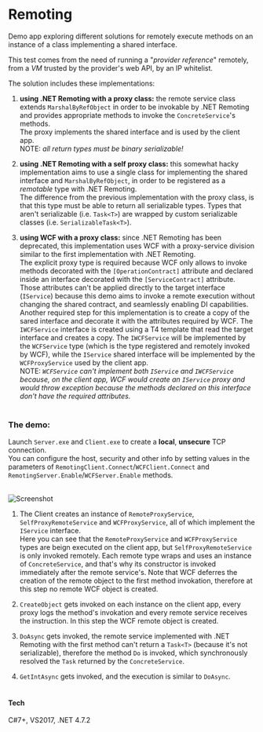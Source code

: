 # Remoting

Demo app exploring different solutions for remotely execute methods on an instance
of a class implementing a shared interface.

This test comes from the need of running a "*provider reference*" remotely,
from a *VM* trusted by the provider's web API, by an IP whitelist.

The solution includes these implementations:

1. **using .NET Remoting with a proxy class:** the remote service class extends `MarshalByRefObject`
in order to be invokable by .NET Remoting and provides appropriate methods to invoke the
`ConcreteService`'s methods. <br />
The proxy implements the shared interface and is used by the client app. <br />
NOTE: *all return types must be binary serializable!*

2. **using .NET Remoting with a self proxy class:** this somewhat hacky implementation aims to use a
single class for implementing the shared interface and `MarshalByRefObject`, in order to be
registered as a *remotable* type with .NET Remoting. <br />
The difference from the previous implementation with the proxy class,
is that this type must be able to return all serializable types. Types that aren't serializable (i.e. `Task<T>`)
are wrapped by custom serializable classes (i.e. `SerializableTask<T>`).

3. **using WCF with a proxy class:** since .NET Remoting has been deprecated, this implementation uses WCF with
a proxy-service division similar to the first implementation with .NET Remoting. <br />
The explicit proxy type is required because WCF only allows to invoke methods decorated with the `[OperationContract]` attribute
and declared inside an interface decorated with the `[ServiceContract]` attribute.
Those attributes can't be applied directly to the target interface (`IService`) because this demo aims to invoke a remote execution
without changing the shared contract, and seamlessly enabling DI capabilities. <br />
Another required step for this implementation is to create a copy of the sared interface and decorate it with the
attributes required by WCF. The `IWCFService` interface is created using a T4 template that read the target interface
and creates a copy. The `IWCFService` will be implemented by the `WCFService` type (which is the type registered and
remotely invoked by WCF), while the `IService` shared interface will be implemented by the `WCFProxyService` used by the client app. <br />
NOTE: *`WCFService` can't implement both `IService` and `IWCFService` because, on the client app, WCF would create an `IService` proxy
and would throw exception because the methods declared on this interface don't have the required attributes.*
<br /><br />
### The demo:

Launch `Server.exe` and `Client.exe` to create a **local**, **unsecure** TCP connection. <br />
You can configure the host, security and other info by setting values in the parameters of `RemotingClient.Connect`/`WCFClient.Connect` and `RemotingServer.Enable`/`WCFServer.Enable` methods.
<br /><br />

![Screenshot](https://user-images.githubusercontent.com/8939890/51844472-a588c480-2315-11e9-8838-4180e2018d6a.png)

1. The Client creates an instance of `RemoteProxyService`, `SelfProxyRemoteService` and `WCFProxyService`, all of which implement the `IService` interface. <br />
Here you can see that the `RemoteProxyService` and `WCFProxyService` types are beign executed on the client app, but `SelfProxyRemoteService` is only invoked remotely.
Each remote type wraps and uses an instance of `ConcreteService`, and that's why its constructor is invoked immediately after the remote service's. Note that WCF deferres the creation of
the remote object to the first method invokation, therefore at this step no remote WCF object is created.

2. `CreateObject` gets invoked on each instance on the client app, every proxy logs the method's invokation and every remote service receives the instruction.
In this step the WCF remote object is created.

3. `DoAsync` gets invoked, the remote service implemented with .NET Remoting with the first method can't return a `Task<T>` (because it's not serializable), therefore
the method `Do` is invoked, which synchronously resolved the `Task` returned by the `ConcreteService`.

4. `GetIntAsync` gets invoked, and the execution is similar to `DoAsync`.
<br /><br />
#### Tech
C#7+, VS2017, .NET 4.7.2
